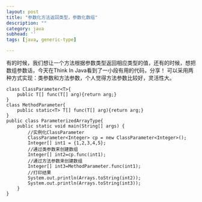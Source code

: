 ```yaml
---
layout: post
title: "参数化方法返回类型，参数化数组"
description: ""
category: java
subhead: ''
tags: [java, generic-type]

---
```


有的时候，我们想让一个方法根据参数类型返回相应类型的值，还有的时候，想把数组参数话，今天在Think In Java看到了一小段有用的代码，分享！
可以采用两种方式实现：类参数和方法参数，个人觉得方法参数比较好，灵活性大。  
 
    class ClassParameter<T>{  
        public T[] func(T[] arg){return arg;}  
    }  
    class MethodParameter{  
        public static<T> T[] func(T[] arg){return arg;}  
    }  
    public class ParameterizedArrayType{  
        public static void main(String[] args) {  
            //实例化ClassParameter  
            ClassParameter<Integer> cp = new ClassParameter<Integer>();  
            Integer[] int1 = {1,2,3,4,5};  
            //通过类参数来创建数组  
            Integer[] int2=cp.func(int1);  
            //通过方法参数来创建数组  
            Integer[] int3=MethodParameter.func(int1);  
            //打印结果  
            System.out.println(Arrays.toString(int2));  
            System.out.println(Arrays.toString(int3));  
        }  
    }  
 


